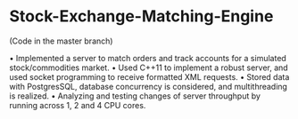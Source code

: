 # Stock-Exchange-Matching-Engine

(Code in the master branch)

• Implemented a server to match orders and track accounts for a simulated stock/commodities market.
• Used C++11 to implement a robust server, and used socket programming to receive formatted XML requests.
• Stored data with PostgresSQL, database concurrency is considered, and multithreading is realized.
• Analyzing and testing changes of server throughput by running across 1, 2 and 4 CPU cores.
